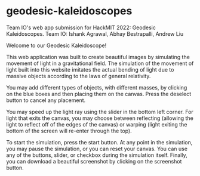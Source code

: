 # geodesic-kaleidoscopes
Team IO's web app submission for HackMIT 2022: Geodesic Kaleidoscopes. Team IO: Ishank Agrawal, Abhay Bestrapalli, Andrew Liu

Welcome to our Geodesic Kaleidoscope!

This web application was built to create beautiful images by simulating the movement of light in a gravitational field. The simulation of the movement of light built into this website imitates the actual bending of light due to massive objects according to the laws of general relativity.

You may add different types of objects, with different masses, by clicking on the blue boxes and then placing them on the canvas. Press the deselect button to cancel any placement.

You may speed up the light ray using the slider in the bottom left corner. For light that exits the canvas, you may choose between reflecting (allowing the light to reflect off of the edges of the canvas) or warping (light exiting the bottom of the screen will re-enter through the top).

To start the simulation, press the start button. At any point in the simulation, you may pause the simulation, or you can reset your canvas. You can use any of the buttons, slider, or checkbox during the simulation itself. Finally, you can download a beautiful screenshot by clicking on the screenshot button.
